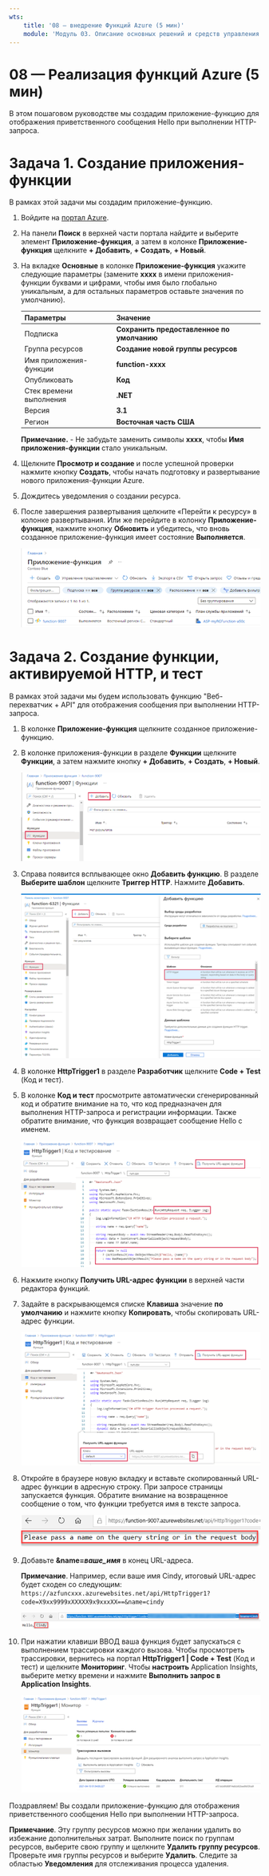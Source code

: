 ```yaml
---
wts:
    title: '08 — внедрение Функций Azure (5 мин)'
    module: 'Модуль 03. Описание основных решений и средств управления'
---
```

# 08 — Реализация функций Azure (5 мин)

В этом пошаговом руководстве мы создадим приложение-функцию для отображения приветственного сообщения Hello при выполнении HTTP-запроса. 

# Задача 1. Создание приложения-функции 

В рамках этой задачи мы создадим приложение-функцию.

1. Войдите на [портал Azure](https://portal.azure.com).

2. На панели **Поиск** в верхней части портала найдите и выберите элемент **Приложение-функция**, а затем в колонке **Приложение-функция** щелкните **+ Добавить**, **+ Создать**, **+ Новый**.

3. На вкладке **Основные** в колонке **Приложение-функция** укажите следующие параметры (замените **xxxx** в имени приложения-функции буквами и цифрами, чтобы имя было глобально уникальным, а для остальных параметров оставьте значения по умолчанию). 

    | Параметры | Значение |
    | -- | --|
    | Подписка | **Сохранить предоставленное по умолчанию** |
    | Группа ресурсов | **Создание новой группы ресурсов** |
    | Имя приложения-функции | **function-xxxx** |
    | Опубликовать | **Код** |
    | Стек времени выполнения | **.NET** |
    | Версия | **3.1** |
    | Регион | **Восточная часть США** |

    **Примечание.** -  Не забудьте заменить символы **xxxx**, чтобы **Имя приложения-функции** стало уникальным.

4. Щелкните **Просмотр и создание** и после успешной проверки нажмите кнопку **Создать**, чтобы начать подготовку и развертывание нового приложения-функции Azure.

5. Дождитесь уведомления о создании ресурса.

6. После завершения развертывания щелкните «Перейти к ресурсу» в колонке развертывания. Или же перейдите в колонку **Приложение-функция**, нажмите кнопку **Обновить** и убедитесь, что вновь созданное приложение-функция имеет состояние **Выполняется**. 

    ![Снимок экрана: страница "Приложение-функция" с новым приложением-функцией.](../images/0701.png)

# Задача 2. Создание функции, активируемой HTTP, и тест

В рамках этой задачи мы будем использовать функцию "Веб-перехватчик + API" для отображения сообщения при выполнении HTTP-запроса. 

1. В колонке **Приложение-функция** щелкните созданное приложение-функцию. 

2. В колонке приложения-функции в разделе **Функции** щелкните **Функции**, а затем нажмите кнопку **+ Добавить**, **+ Создать**, **+ Новый**.

    ![Снимок экрана: шаг выбора среды разработки в Функциях Azure на панели начала работы с .NET на портале Azure. Выделены отображаемые элементы для создания функции на портале. Выделенными элементами являются развертывание приложения-функции, добавление новой функции, функции на портале и кнопка продолжения.](../images/0702.png)

3. Справа появится всплывающее окно **Добавить функцию**. В разделе **Выберите шаблон** щелкните **Триггер HTTP**. Нажмите **Добавить**. 

    ![Снимок экрана: шаг создания функции в Функциях Azure на панели начала работы с .NET на портале Azure. Карта триггера HTTP выделена, чтобы проиллюстрировать отображение элементов, используемых для добавления нового веб-перехватчика для функции Azure.](../images/0702a.png)

4. В колонке **HttpTrigger1** в разделе **Разработчик** щелкните **Code + Test** (Код и тест). 

5. В колонке **Код и тест** просмотрите автоматически сгенерированный код и обратите внимание на то, что код предназначен для выполнения HTTP-запроса и регистрации информации. Также обратите внимание, что функция возвращает сообщение Hello с именем. 

    ![Снимок экрана: код функции. Сообщение Hello выделено.](../images/0704.png)

6. Нажмите кнопку **Получить URL-адрес функции** в верхней части редактора функций. 

7. Задайте в раскрывающемся списке **Клавиша** значение **по умолчанию** и нажмите кнопку **Копировать**, чтобы скопировать URL-адрес функции. 

    ![Снимок экрана: панель "Получить URL-адрес функции" в редакторе функций на портале Azure. Отображаемые элементы — кнопка для получения URL-адреса функции, раскрывающийся список задания клавиши и кнопка копирования URL-адреса — выделены, чтобы указать, как получить и скопировать URL-адрес функции из редактора функций.](../images/0705.png)

8. Откройте в браузере новую вкладку и вставьте скопированный URL-адрес функции в адресную строку. При запросе страницы запускается функция. Обратите внимание на возвращенное сообщение о том, что функции требуется имя в тексте запроса.

    ![Снимок экрана: сообщение с просьбой указать имя.](../images/0706.png)

9. Добавьте **&name=*ваше_имя*** в конец URL-адреса.

    **Примечание**. Например, если ваше имя Cindy, итоговый URL-адрес будет сходен со следующим: `https://azfuncxxx.azurewebsites.net/api/HttpTrigger1?code=X9xx9999xXXXXX9x9xxxXX==&name=cindy`

    ![Снимок экрана: выделенный URL-адрес функции и добавленное для примера имя пользователя в адресной строке веб-браузера. Приветственное сообщение и имя пользователя также выделяются, чтобы указать выходные данные функции в главном окне браузера.](../images/0707.png)

10. При нажатии клавиши ВВОД ваша функция будет запускаться с выполнением трассировки каждого вызова. Чтобы просмотреть трассировки, вернитесь на портал **HttpTrigger1 \| Code + Test** (Код и тест) и щелкните **Мониторинг**. Чтобы **настроить** Application Insights, выберите метку времени и нажмите **Выполнить запрос в Application Insights**.

    ![Снимок экрана: журнал сведений о трассировке, полученный в результате выполнения функции в редакторе функций на портале Azure.](../images/0709.png) 

Поздравляем! Вы создали приложение-функцию для отображения приветственного сообщения Hello при выполнении HTTP-запроса. 

**Примечание**. Эту группу ресурсов можно при желании удалить во избежание дополнительных затрат. Выполните поиск по группам ресурсов, выберите свою группу и щелкните **Удалить группу ресурсов**. Проверьте имя группы ресурсов и выберите **Удалить**. Следите за областью **Уведомления** для отслеживания процесса удаления.

